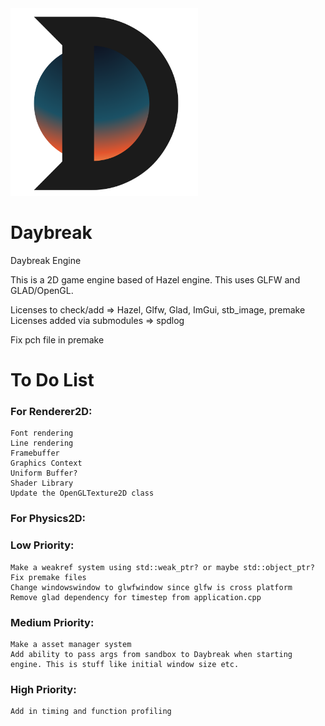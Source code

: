 <!-- ![DaybreakLogo](Resources/DaybreakLogo.png) -->

<img src="Resources/DaybreakLogo.png" alt="drawing" width="300"/>

# Daybreak
Daybreak Engine

This is a 2D game engine based of Hazel engine. This uses GLFW and GLAD/OpenGL.


Licenses to check/add => Hazel, Glfw, Glad, ImGui, stb_image, premake
Licenses added via submodules => spdlog


Fix pch file in premake

# To Do List
### For Renderer2D:
    Font rendering
    Line rendering
    Framebuffer
    Graphics Context
    Uniform Buffer?
    Shader Library
    Update the OpenGLTexture2D class

### For Physics2D:
    

### Low Priority:
    Make a weakref system using std::weak_ptr? or maybe std::object_ptr?
    Fix premake files
    Change windowswindow to glwfwindow since glfw is cross platform
    Remove glad dependency for timestep from application.cpp

### Medium Priority:
    Make a asset manager system
    Add ability to pass args from sandbox to Daybreak when starting engine. This is stuff like initial window size etc.

### High Priority:
    Add in timing and function profiling 